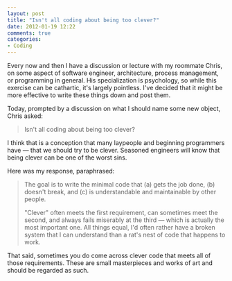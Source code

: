 ```yaml
---
layout: post
title: "Isn't all coding about being too clever?"
date: 2012-01-19 12:22
comments: true
categories: 
- Coding
---
```


Every now and then I have a discussion or lecture with my roommate Chris, on some aspect of software
engineer, architecture, process management, or programming in general. His specialization is
psychology, so while this exercise can be cathartic, it's largely pointless. I've decided that it
might be more effective to write these things down and post them.

Today, prompted by a discussion on what I should name some new object, Chris asked:

> Isn't all coding about being too clever?

I think that is a conception that many laypeople and beginning programmers have — that we should try
to be clever. Seasoned engineers will know that being clever can be one of the worst sins.

Here was my response, paraphrased:

> The goal is to write the minimal code that (a) gets the job done, (b) doesn't break, and (c) is
> understandable and maintainable by other people.
>
> "Clever" often meets the first requirement, can sometimes meet the second, and always fails
> miserably at the third — which is actually the most important one. All things equal, I'd often
> rather have a broken system that I can understand than a rat's nest of code that happens to work.

That said, sometimes you do come across clever code that meets all of those requirements. These are
small masterpieces and works of art and should be regarded as such.

